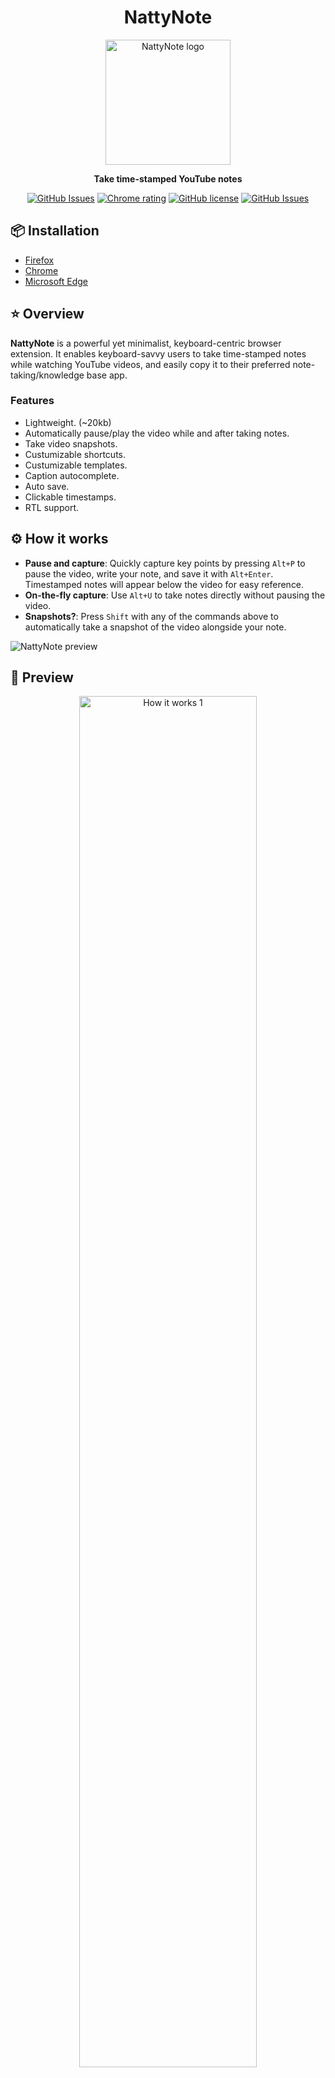 <h1 align="center">NattyNote</h1>
<p align="center">
  <img width="200px" src="/media/nattynote.png" alt="NattyNote logo"></img>
  <p align="center"><strong>Take time-stamped YouTube notes</strong></p>
</p>


<div align="center">
<a href="https://addons.mozilla.org/firefox/addon/nattynote/" target="_blank"><img alt="GitHub Issues" src="https://img.shields.io/amo/stars/nattynote?label=Firefox&style=for-the-badge&logo=firefox&logoColor=5B4636&color=F4ECD8&labelColor=dcd4c2" /></a>
<a href="https://chrome.google.com/webstore/detail/nattynote/lgopopmbcfmojhfmnlbhjhgepclocphh" target="_blank"><img alt="Chrome rating" src="https://img.shields.io/amo/stars/nattynote?label=Chrome&style=for-the-badge&logo=Google+Chrome&logoColor=5B4636&color=F4ECD8&labelColor=dcd4c2" /></a>
<a href="https://github.com/ahmedelq/NattyNote/blob/main/LICENSE" target="_blank"><img alt="GitHub license" src="https://img.shields.io/github/license/ahmedelq/NattyNote?=&style=for-the-badge&logo=GitHub&logoColor=5B4636&color=F4ECD8&labelColor=dcd4c2" /></a>
<a href="https://github.com/ahmedelq/NattyNote/issues" target="_blank"><img alt="GitHub Issues" src="https://img.shields.io/github/issues/ahmedelq/NattyNote?=&style=for-the-badge&logo=GitHub&logoColor=5B4636&color=F4ECD8&labelColor=dcd4c2" /></a>
</div>

## 📦 Installation

- [Firefox](https://addons.mozilla.org/firefox/addon/nattynote/)
- [Chrome](https://chrome.google.com/webstore/detail/nattynote/lgopopmbcfmojhfmnlbhjhgepclocphh)
- [Microsoft Edge](https://microsoftedge.microsoft.com/addons/detail/nattynote/gmooiijhebkgflcopagccaajmafoobbi)

## ⭐ Overview
**NattyNote** is a powerful yet minimalist, keyboard-centric browser extension. It enables keyboard-savvy users to take time-stamped notes while watching YouTube videos, and easily copy it to their preferred note-taking/knowledge base app. 

### Features

- Lightweight. (~20kb)
- Automatically pause/play the video while and after taking notes.
- Take video snapshots.
- Custumizable shortcuts.
- Custumizable templates.
- Caption autocomplete.
- Auto save.
- Clickable timestamps.
- RTL support.

## ⚙️ How it works

- **Pause and capture**: Quickly capture key points by pressing `Alt+P` to pause the video, write your note, and save it with `Alt+Enter`. Timestamped notes will appear below the video for easy reference.
- **On-the-fly capture**: Use `Alt+U` to take notes directly without pausing the video.
- **Snapshots?**: Press `Shift` with any of the commands above to automatically take a snapshot of the video alongside your note.

![NattyNote preview](https://github.com/ahmedelq/NattyNote/blob/main/preview.gif)


## 👀 Preview

<p align="center">
  <img width="75%" src="/media/1.png" alt="How it works 1"></img>
  <img width="75%" src="/media/2.png" alt="How it works 2"></img>
  <img width="75%" src="/media/3.png" alt="How it works 3"></img>
  <img width="75%" src="/media/4.png" alt="How it works 4"></img>
  <img width="75%" src="/media/5.png" alt="How it works 5"></img>
  <img width="75%" src="/media/6.png" alt="How it works 6"></img>
</p>


## Tutorial

### Keyboard bindings
You can customize keybindings (shortcuts) via `NattyNote Icon` ➡️ `Settings`  ➡️ `Keybindings`.

Below are the default used keybindings:


| Name | Keybinding | Description |
|---|---|---|
| Prompt+Toggle | `ALT+P` | Shows the note prompt and toggles the player; stops it if it is playing and starts it if it is stopped. |
| Prompt | `ALT+U` | Shows the note prompt without toggling the player; if the player is playing it won't be paused and vice versa. |
| Prompt+Toggle+Snapshot | `SHIFT+ALT+P` | Same behavior as `Prompt+Toggle` but also takes a snapshot of the video. |
| Prompt+Snapshot | `SHIFT+ALT+U` | Same behavior as `Prompt` but also takes a snapshot of the video. |
| Exit prompt | None | Close the prompt, discarding current note. Optional since it can always be called by `Escape`. |
| Deck focus | `ALT+K` | Focus on the notes deck. |
| Deck blur | `ALT+K` | Removes focus from the notes deck and places it at the video player. It's optional since it can always be called by `Escape` |
| Copy deck content | `ALT+C` | Copies the entire deck to clipboard in `HTML` format (plaintext in Firefox). A combination of `CTRL+A` and `CTRL+C` is preferred in Firefox |

### Templates and variables
Templates allow you to fine-tune the output of the notes in `HTML`, with useful variables.
You can customize the templates via `NattyNote Icon` ➡️ `Settings`  ➡️ `Templates`.

There are 3 templates
| Name | Description | Default value | Example |
|---|---|---|---|
| Deck initialization template |  When you first take a note for the first time, this string will be added at the top of your notes. Useful to add metadata about the video.  | `(%NOW%) <strong>(%VID_TITLE%)</strong> (%CH_NAME%)` | ![Template init](https://github.com/ahmedelq/NattyNote/blob/main/media/tutorial_init_template.png) |
| Snapshot template | Describe how to wrap the `base64` encoded image when a snapshot is created. | `<img src="(%SCREENSHOT_SRC%)"/>` | ![Template snapshot](https://github.com/ahmedelq/NattyNote/blob/main/media/tutorial_snapshot_template.png) |
| Note template | Describe how to format a note when it is comitted. Note that `SCREENSHOT_FORMATTED` might be empty and will be substited with the `Snapshot template` desribed above.  | `<p><a href="https://www.youtube.com/watch?v=(%VID_ID%)&t=(%TS_RAW%)s">(%TS_FORMATTED%)</a>(%NOTE%)</p>(%SCREENSHOT_FORMATTED%)` | ![Template note](https://github.com/ahmedelq/NattyNote/blob/main/media/tutorial_note_template.png) |

Variables:



### Auto-completion
![NattyNote Auto-completion](https://github.com/ahmedelq/NattyNote/blob/main/tutorial-inserting-caption.gif)

To enable caption auto-completion:
1. Turn-on YouTube captions, hit `c` (YouTube shortcut) or click the `CC` icon to activate closed captions.
2. Captions will appear faintly within the NattyNote prompt.
3. Auto-fill with `Tab` or `Enter` and it will insert the current caption text into prompt. 


## 🌱 Contribution

Please open an issue to:

- Add / suggest a feature.
- Report an issue.
- Improve code quality.

### Manual build

```bash
git clone https://github.com/ahmedelq/NattyNote.git
cd NattyNote/src
npm install
npm run serve:firefox
#Or, with chrome:
#npm run serve:chrome
```

### 🛣️ Future plans

- Add i18n support.
- Generalize to every video platform.
- Rewrite in TypeScript.

## 📜 License

NattyNote is released under [GPL-3.0 License](https://github.com/ahmedelq/NattyNote/blob/main/LICENSE). Check the LICENSE file for details.
